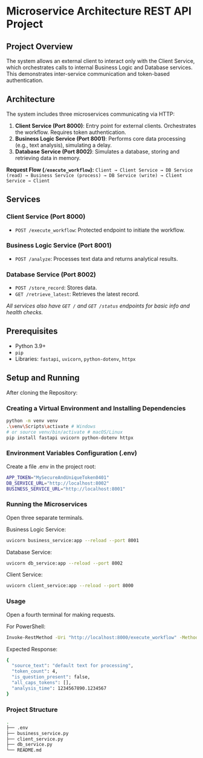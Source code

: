 # Microservice Architecture REST API Project


## Project Overview

The system allows an external client to interact only with the Client Service, which orchestrates calls to internal Business Logic and Database services. This demonstrates inter-service communication and token-based authentication.

## Architecture

The system includes three microservices communicating via HTTP:

1.  **Client Service (Port 8000)**: Entry point for external clients. Orchestrates the workflow. Requires token authentication.
2.  **Business Logic Service (Port 8001)**: Performs core data processing (e.g., text analysis), simulating a delay.
3.  **Database Service (Port 8002)**: Simulates a database, storing and retrieving data in memory.

**Request Flow (`/execute_workflow`):**
`Client → Client Service → DB Service (read) → Business Service (process) → DB Service (write) → Client Service → Client`

## Services

### Client Service (Port 8000)

* `POST /execute_workflow`: Protected endpoint to initiate the workflow.

### Business Logic Service (Port 8001)

* `POST /analyze`: Processes text data and returns analytical results.

### Database Service (Port 8002)

* `POST /store_record`: Stores data.
* `GET /retrieve_latest`: Retrieves the latest record.

*All services also have `GET /` and `GET /status` endpoints for basic info and health checks.*

## Prerequisites

* Python 3.9+
* `pip`
* Libraries: `fastapi`, `uvicorn`, `python-dotenv`, `httpx`

## Setup and Running

After cloning the Repository:
### Creating a Virtual Environment and Installing Dependencies

```bash
python -m venv venv
.\venv\Scripts\activate # Windows
# or source venv/bin/activate # macOS/Linux
pip install fastapi uvicorn python-dotenv httpx
```
### Environment Variables Configuration (.env)
Create a file .env in the project root:
```bash
APP_TOKEN="MySecureAndUniqueToken0401"
DB_SERVICE_URL="http://localhost:8002"
BUSINESS_SERVICE_URL="http://localhost:8001"
```
### Running the Microservices
Open three separate terminals.

Business Logic Service:
```bash
uvicorn business_service:app --reload --port 8001
```

Database Service:
```bash
uvicorn db_service:app --reload --port 8002
```

Client Service:
```bash
uvicorn client_service:app --reload --port 8000
```
### Usage
Open a fourth terminal for making requests.

For PowerShell:
```bash
Invoke-RestMethod -Uri "http://localhost:8000/execute_workflow" -Method Post -Headers @{"Authorization"="Bearer MySecureAndUniqueToken0401"; "Content-Type"="application/json"} -Body "{}"
```

Expected Response:
```bash
{
  "source_text": "default text for processing",
  "token_count": 4,
  "is_question_present": false,
  "all_caps_tokens": [],
  "analysis_time": 1234567890.1234567
}
```
### Project Structure
```bash
.
├── .env
├── business_service.py
├── client_service.py
├── db_service.py
└── README.md
```
